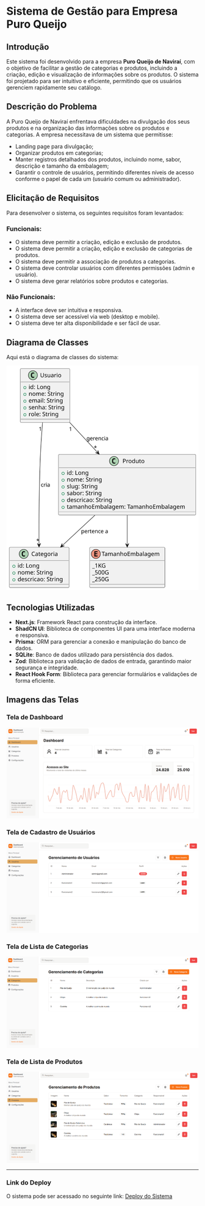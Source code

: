 # Sistema de Gestão para Empresa Puro Queijo

## Introdução

Este sistema foi desenvolvido para a empresa **Puro Queijo de Naviraí**, com o objetivo de facilitar a gestão de categorias e produtos, incluindo a criação, edição e visualização de informações sobre os produtos. O sistema foi projetado para ser intuitivo e eficiente, permitindo que os usuários gerenciem rapidamente seu catálogo.

## Descrição do Problema

A Puro Queijo de Naviraí enfrentava dificuldades na divulgação dos seus produtos e na organização das informações sobre os produtos e categorias. A empresa necessitava de um sistema que permitisse:

- Landing page para divulgação;
- Organizar produtos em categorias;
- Manter registros detalhados dos produtos, incluindo nome, sabor, descrição e tamanho da embalagem;
- Garantir o controle de usuários, permitindo diferentes níveis de acesso conforme o papel de cada um (usuário comum ou administrador).

## Elicitação de Requisitos

Para desenvolver o sistema, os seguintes requisitos foram levantados:

### Funcionais:
- O sistema deve permitir a criação, edição e exclusão de produtos.
- O sistema deve permitir a criação, edição e exclusão de categorias de produtos.
- O sistema deve permitir a associação de produtos a categorias.
- O sistema deve controlar usuários com diferentes permissões (admin e usuário).
- O sistema deve gerar relatórios sobre produtos e categorias.

### Não Funcionais:
- A interface deve ser intuitiva e responsiva.
- O sistema deve ser acessível via web (desktop e mobile).
- O sistema deve ter alta disponibilidade e ser fácil de usar.

## Diagrama de Classes

Aqui está o diagrama de classes do sistema:

![Diagrama de Classes](./docs/diagrama-classes.svg)

## Tecnologias Utilizadas

- **Next.js**: Framework React para construção da interface.
- **ShadCN UI**: Biblioteca de componentes UI para uma interface moderna e responsiva.
- **Prisma**: ORM para gerenciar a conexão e manipulação do banco de dados.
- **SQLite**: Banco de dados utilizado para persistência dos dados.
- **Zod**: Biblioteca para validação de dados de entrada, garantindo maior segurança e integridade.
- **React Hook Form**: Biblioteca para gerenciar formulários e validações de forma eficiente.

## Imagens das Telas

### Tela de Dashboard
![Tela de Dashboard](./docs/dashboard.png)

### Tela de Cadastro de Usuários
![Tela de Cadastro de Usuários](./docs/users.png)

### Tela de Lista de Categorias
![Tela de Lista de Categoria](./docs/categorias.png)

### Tela de Lista de Produtos
![Tela de Lista de Produtos](./docs/produtos.png)


---

### Link do Deploy

O sistema pode ser acessado no seguinte link:  [Deploy do Sistema](https://sistema-puro-queijo.vercel.app/)
